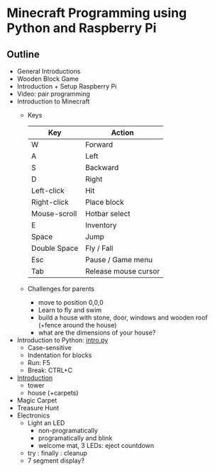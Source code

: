 # Minecraft Programming using Python and Raspberry Pi

## Outline

- General Introductions
- Wooden Block Game
- Introduction + Setup Raspberry Pi
- Video: pair programming
- Introduction to Minecraft
  - Keys
  
    Key | Action 
    --- | ------
    W	| Forward
    A	| Left 
    S	| Backward 
    D	|	Right
    Left-click | Hit
    Right-click | Place block
    Mouse-scroll | Hotbar select
    E	|	Inventory
    Space	|	Jump
    Double Space	|	Fly / Fall
    Esc	| Pause / Game menu
    Tab	| Release mouse cursor

  - Challenges for parents
    - move to position 0,0,0
    - Learn to fly and swim
    - build a house with stone, door, windows and wooden roof (+fence around the house)
    - what are the dimensions of your house?
- Introduction to Python: [intro.py](scripts/intro.py)
  - Case-sensitive
  - Indentation for blocks
  - Run: F5
  - Break: CTRL+C 
- [Introduction](MINECRAFT_INTRO.md)
  - tower
  - house (+carpets)
- Magic Carpet
- Treasure Hunt
- Electronics
  - Light an LED
    - non-programatically
    - programatically and blink
    - welcome mat, 3 LEDs: eject countdown
  - try : finally : cleanup
  - 7 segment display?
